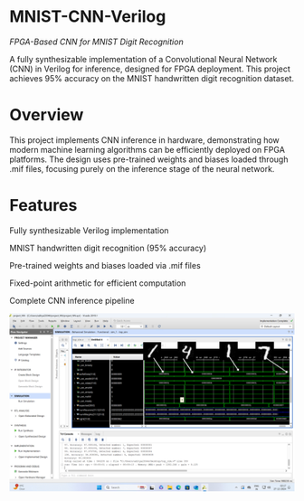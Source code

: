 # MNIST-CNN-Verilog

*FPGA-Based CNN for MNIST Digit Recognition*

A fully synthesizable implementation of a Convolutional Neural Network (CNN) in Verilog for inference, designed for FPGA deployment. This project achieves 95% accuracy on the MNIST handwritten digit recognition dataset.

# Overview

This project implements CNN inference in hardware, demonstrating how modern machine learning algorithms can be efficiently deployed on FPGA platforms. The design uses pre-trained weights and biases loaded through .mif files, focusing purely on the inference stage of the neural network.

# Features

Fully synthesizable Verilog implementation

MNIST handwritten digit recognition (95% accuracy)

Pre-trained weights and biases loaded via .mif files

Fixed-point arithmetic for efficient computation

Complete CNN inference pipeline


![Image Title](https://github.com/adityakak27/MNIST-CNN-Verilog/blob/main/Web_Photo_Editor.jpg)

